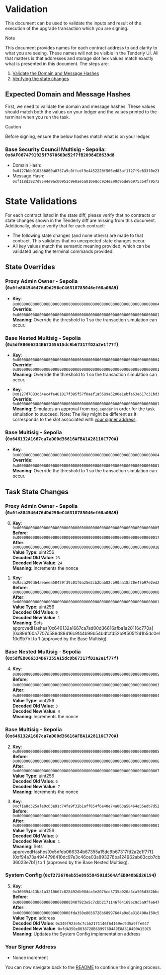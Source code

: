 # Validation

This document can be used to validate the inputs and result of the execution of the upgrade transaction which you are signing.

> [!NOTE]
>
> This document provides names for each contract address to add clarity to what you are seeing. These names will not be visible in the Tenderly UI. All that matters is that addresses and storage slot hex values match exactly what is presented in this document.
The steps are:

1. [Validate the Domain and Message Hashes](#expected-domain-and-message-hashes)
2. [Verifying the state changes](#state-changes)

## Expected Domain and Message Hashes

First, we need to validate the domain and message hashes. These values should match both the values on your ledger and the values printed to the terminal when you run the task.

> [!CAUTION]
>
> Before signing, ensure the below hashes match what is on your ledger.
>
> ### Base Security Council Multisig - Sepolia: `0x6AF0674791925f767060Dd52f7fB20984E8639d8`
>
> - Domain Hash: `0x0127bbb910536860a0757a9c0ffcdf9e4452220f566ed83af1f27f9e833f0e23`
> - Message Hash: `0xf118d3927d9544e9ac00951c9e0ae5a010e8cc924e290c96de96975354f79572`
# State Validations

For each contract listed in the state diff, please verify that no contracts or state changes shown in the Tenderly diff are missing from this document. Additionally, please verify that for each contract:

- The following state changes (and none others) are made to that contract. This validates that no unexpected state changes occur.
- All key values match the semantic meaning provided, which can be validated using the terminal commands provided.

## State Overrides

### Proxy Admin Owner - Sepolia (`0x0fe884546476dDd290eC46318785046ef68a0BA9`)

- **Key**: `0x0000000000000000000000000000000000000000000000000000000000000004` <br/>
  **Override**: `0x0000000000000000000000000000000000000000000000000000000000000001` <br/>
  **Meaning**: Override the threshold to 1 so the transaction simulation can occur.

### Base Nested Multisig - Sepolia (`0x5dfEB066334B67355A15dc9b67317fD2a2e1f77f`)

- **Key**: `0x0000000000000000000000000000000000000000000000000000000000000004` <br/>
  **Override**: `0x0000000000000000000000000000000000000000000000000000000000000001` <br/>
  **Meaning**: Override the threshold to 1 so the transaction simulation can occur.

- **Key**: `0x8127d7083c34ec4fe481817f385f57f0aef1a5689a5200e1ebfe63e617c31bd3` <br/>
  **Override**: `0x0000000000000000000000000000000000000000000000000000000000000001` <br/>
  **Meaning**: Simulates an approval from `msg.sender` in order for the task simulation to succeed. Note: The Key might be different as it corresponds to the slot associated with [your signer address](https://github.com/safe-global/safe-smart-account/blob/main/contracts/Safe.sol#L69).

### Base Multisig - Sepolia (`0x646132A1667ca7aD00d36616AFBA1A28116C770A`)

- **Key**: `0x0000000000000000000000000000000000000000000000000000000000000004` <br/>
  **Override**: `0x0000000000000000000000000000000000000000000000000000000000000001` <br/>
  **Meaning**: Override the threshold to 1 so the transaction simulation can occur.

## Task State Changes

### Proxy Admin Owner - Sepolia (`0x0fe884546476dDd290eC46318785046ef68a0BA9`)

0. **Key**: `0x0000000000000000000000000000000000000000000000000000000000000005` <br/>
   **Before**: `0x0000000000000000000000000000000000000000000000000000000000000017` <br/>
   **After**: `0x0000000000000000000000000000000000000000000000000000000000000018` <br/>
   **Value Type**: uint256 <br/>
   **Decoded Old Value**: `23` <br/>
   **Decoded New Value**: `24` <br/>
   **Meaning**: Increments the nonce <br/>

1. **Key**: `0x9aca296d64aeaeea50429f39c01f6a25e3cb2bab02cb90aa18a20e47b97e2ed2` <br/>
   **Before**: `0x0000000000000000000000000000000000000000000000000000000000000000` <br/>
   **After**: `0x0000000000000000000000000000000000000000000000000000000000000001` <br/>
   **Value Type**: uint256 <br/>
   **Decoded Old Value**: `0` <br/>
   **Decoded New Value**: `1` <br/>
   **Meaning**: Sets approvedHashes[0x646132a1667ca7ad00d36616afba1a28116c770a][0x896f60a7707d589d89416c9f44b99b54bdfcfd52b9f505f241b5dc0e110d9b7b] to 1 (approved by the Base Multisig).

### Base Nested Multisig - Sepolia (`0x5dfEB066334B67355A15dc9b67317fD2a2e1f77f`)

4. **Key**: `0x0000000000000000000000000000000000000000000000000000000000000005` <br/>
   **Before**: `0x0000000000000000000000000000000000000000000000000000000000000003` <br/>
   **After**: `0x0000000000000000000000000000000000000000000000000000000000000004` <br/>
   **Value Type**: uint256 <br/>
   **Decoded Old Value**: `3` <br/>
   **Decoded New Value**: `4` <br/>
   **Meaning**: Increments the nonce <br/>

### Base Multisig - Sepolia (`0x646132A1667ca7aD00d36616AFBA1A28116C770A`)

2. **Key**: `0x0000000000000000000000000000000000000000000000000000000000000005` <br/>
   **Before**: `0x0000000000000000000000000000000000000000000000000000000000000006` <br/>
   **After**: `0x0000000000000000000000000000000000000000000000000000000000000007` <br/>
   **Value Type**: uint256 <br/>
   **Decoded Old Value**: `6` <br/>
   **Decoded New Value**: `7` <br/>
   **Meaning**: Increments the nonce <br/>

3. **Key**: `0xcf1a8c325afe0c63e91c74fa9f32b1aff854f6e40e74a063a58464e55edb7d52` <br/>
   **Before**: `0x0000000000000000000000000000000000000000000000000000000000000000` <br/>
   **After**: `0x0000000000000000000000000000000000000000000000000000000000000001` <br/>
   **Value Type**: uint256 <br/>
   **Decoded Old Value**: `0` <br/>
   **Decoded New Value**: `1` <br/>
   **Meaning**: Sets approvedHashes[0x5dfeb066334b67355a15dc9b67317fd2a2e1f77f][0xf94a73a4944796410dc97e3c46ce03a893278ba124962ab63ccb7cb36023e7b1] to 1 (approved by the Base Nested Multisig).

### System Config (`0xf272670eb55e895584501d564AfEB048bEd26194`)

5. **Key**: `0x360894a13ba1a3210667c828492db98dca3e2076cc3735a920a3ca505d382bbc` <br/>
   **Before**: `0x000000000000000000000000340f923e5c7cbb2171146f64169ec9d5a9ffe647` <br/>
   **After**: `0x000000000000000000000000fda350e8038728b689976d4a9e8a318400a150c5` <br/>
   **Value Type**: address <br/>
   **Decoded Old Value**: `0x340f923e5c7cbb2171146f64169ec9d5a9ffe647` <br/>
   **Decoded New Value**: `0xfdA350e8038728B689976D4A9E8A318400A150C5` <br/>
   **Meaning**: Updates the System Config implementation address <br/>

### Your Signer Address

- Nonce increment

You can now navigate back to the [README](../README.md#4-extract-the-domain-hash-and-the-message-hash-to-approve) to continue the signing process.
